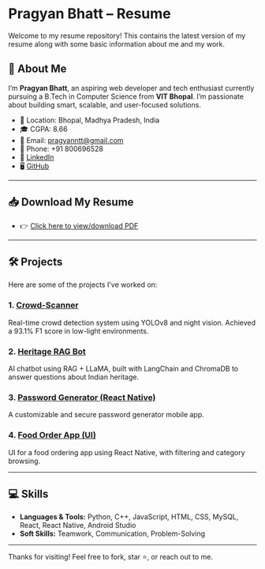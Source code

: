 # Pragyan Bhatt – Resume

Welcome to my resume repository! This contains the latest version of my resume along with some basic information about me and my work.

## 📌 About Me

I’m **Pragyan Bhatt**, an aspiring web developer and tech enthusiast currently pursuing a B.Tech in Computer Science from **VIT Bhopal**. I’m passionate about building smart, scalable, and user-focused solutions.

- 📍 Location: Bhopal, Madhya Pradesh, India
- 🎓 CGPA: 8.66
- 📧 Email: pragyanntt@gmail.com
- 📱 Phone: +91 800696528
- 🔗 [LinkedIn](https://linkedin.com/in/pragyanbhatt99)
- 🖥️ [GitHub](https://github.com/pragyanbhatt1213)

---

## 📥 Download My Resume

- 👉 [Click here to view/download PDF](https://github.com/pragyanbhatt1213/resume/raw/main/Resume.pdf)

---

## 🛠️ Projects

Here are some of the projects I've worked on:

### 1. [Crowd-Scanner](https://github.com/pragyanbhatt1213/Crowd-Scanner)
Real-time crowd detection system using YOLOv8 and night vision. Achieved a 93.1% F1 score in low-light environments.

### 2. [Heritage RAG Bot](https://github.com/pragyanbhatt1213/heritage-rag-bot)
AI chatbot using RAG + LLaMA, built with LangChain and ChromaDB to answer questions about Indian heritage.

### 3. [Password Generator (React Native)](https://github.com/pragyanbhatt1213/PasswordGenerator)
A customizable and secure password generator mobile app.

### 4. [Food Order App (UI)](https://github.com/pragyanbhatt1213/Food_Order_App)
UI for a food ordering app using React Native, with filtering and category browsing.

---

## 💻 Skills

- **Languages & Tools:** Python, C++, JavaScript, HTML, CSS, MySQL, React, React Native, Android Studio
- **Soft Skills:** Teamwork, Communication, Problem-Solving

---

Thanks for visiting! Feel free to fork, star ⭐, or reach out to me.
